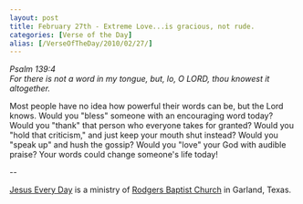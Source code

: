 ```yaml
---
layout: post
title: February 27th - Extreme Love...is gracious, not rude.
categories: [Verse of the Day]
alias: [/VerseOfTheDay/2010/02/27/]
---
```


_Psalm 139:4  
For there is not a word in my tongue, but, lo, O LORD, thou knowest
it altogether._

Most people have no idea how powerful their words can be, but the
Lord knows. Would you "bless" someone with an encouraging word today?
Would you "thank" that person who everyone takes for granted? Would
you "hold that criticism," and just keep your mouth shut instead?
Would you "speak up" and hush the gossip? Would you "love" your God
with audible praise? Your words could change someone's life today!

 --

<a href=http://jesuseveryday.net>Jesus Every Day</a> is a ministry of <a href=http://rodgersbaptist.net>Rodgers Baptist Church</a> in Garland, Texas.
